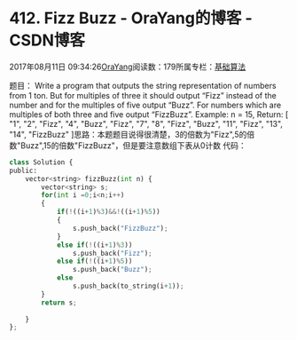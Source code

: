 
# 412. Fizz Buzz - OraYang的博客 - CSDN博客

2017年08月11日 09:34:26[OraYang](https://me.csdn.net/u010665216)阅读数：179所属专栏：[基础算法](https://blog.csdn.net/column/details/16604.html)



题目：
Write a program that outputs the string representation of numbers from 1 ton.
But for multiples of three it should output “Fizz” instead of the number and for the multiples of five output “Buzz”. For numbers which are multiples of both three and five output “FizzBuzz”.
Example:
n = 15,
Return:
[
    "1",
    "2",
    "Fizz",
    "4",
    "Buzz",
    "Fizz",
    "7",
    "8",
    "Fizz",
    "Buzz",
    "11",
    "Fizz",
    "13",
    "14",
    "FizzBuzz"
]思路：本题题目说得很清楚，3的倍数为"Fizz",5的倍数"Buzz",15的倍数"FizzBuzz"，但是要注意数组下表从0计数
代码：

```python
class Solution {
public:
    vector<string> fizzBuzz(int n) {
        vector<string> s;
        for(int i =0;i<n;i++)
        {
            if(!((i+1)%3)&&!((i+1)%5))
            {
                s.push_back("FizzBuzz");
            }
            else if(!((i+1)%3))
                s.push_back("Fizz");
            else if(!((i+1)%5))
                s.push_back("Buzz");
            else
                s.push_back(to_string(i+1));
        }
        return s;
        
    }
};
```


